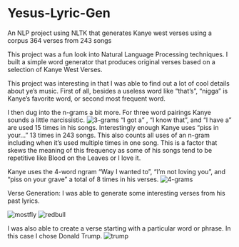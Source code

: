 # Yesus-Lyric-Gen
An NLP project using NLTK that generates Kanye west verses using a corpus 364 verses from 243 songs

This project was a fun look into Natural Language Processing techniques. 
I built a simple word generator that produces original verses based on a selection of Kanye West Verses. 

This project was interesting in that I was able to find out a lot of cool details about ye’s music. First of all, besides a useless word like “that’s”, “nigga” is Kanye’s favorite word, or second most frequent word.

I then dug into the n-grams a bit more. For three word pairings Kanye sounds a little narcissistic.
![3-grams](https://i.imgur.com/pLWzE6t.png)
“I got a” , “I know that”, and “I have a” are used 15 times in his songs.  Interestingly enough Kanye uses “piss in your…” 13 times in 243 songs. This also counts all uses of an n-gram including when it’s used multiple times in one song. This is a factor that skews the meaning of this frequency as some of his songs tend to be repetitive like Blood on the Leaves or I love it. 

Kanye uses the 4-word ngram “Way I wanted to”, “I’m not loving you”, and  “piss on your grave” a total of 8 times in his verses.
![4-grams](https://i.imgur.com/czsVJUO.png)

Verse Generation:
I was able to generate some interesting verses from his past lyrics. 

![mostfly](https://ayodeleohh.imgur.com/all/)
![redbull](https://i.imgur.com/MS27dKJ.png)

I was also able to create a verse starting with a particular word or phrase. In this case I chose Donald Trump.
![trump](https://imgur.com/DIspAwv)

